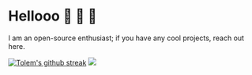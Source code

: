 # Hellooo :wave: 👾 🔄
I am an open-source enthusiast; if you have any cool projects, reach out here.

[![Tolem's github streak](https://github-readme-streak-stats.herokuapp.com/?user=tolem)](https://github.com/tolem)
![](https://camo.githubusercontent.com//?username=tolem&style=flat-square)
